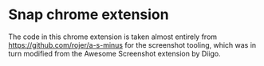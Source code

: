 Snap chrome extension
=====================

The code in this chrome extension is taken almost entirely from https://github.com/rojer/a-s-minus for the screenshot tooling, which was in turn modified from the Awesome Screenshot extension by Diigo.

